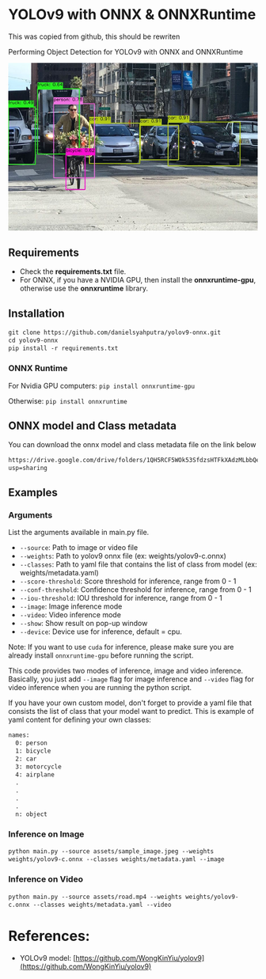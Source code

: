 # YOLOv9 with ONNX & ONNXRuntime

This was copied from github, this should be rewriten 

Performing Object Detection for YOLOv9 with ONNX and ONNXRuntime

![! ONNX YOLOv9 Object Detection](https://github.com/danielsyahputra/yolov9-onnx/blob/master/output/sample_image.jpeg)


## Requirements

 * Check the **requirements.txt** file.
 * For ONNX, if you have a NVIDIA GPU, then install the **onnxruntime-gpu**, otherwise use the **onnxruntime** library.

## Installation

```shell
git clone https://github.com/danielsyahputra/yolov9-onnx.git
cd yolov9-onnx
pip install -r requirements.txt
```
### ONNX Runtime
For Nvidia GPU computers:
`pip install onnxruntime-gpu`

Otherwise:
`pip install onnxruntime`

## ONNX model and Class metadata

You can download the onnx model and class metadata file on the link below

```
https://drive.google.com/drive/folders/1QH5RCF5WOk53SfdzsHTFkXAdzMLbbQeO?usp=sharing
```

## Examples

### Arguments
List  the arguments available in main.py file.

- `--source`: Path to image or video file
- `--weights`: Path to yolov9 onnx file (ex: weights/yolov9-c.onnx)
- `--classes`: Path to yaml file that contains the list of class from model (ex: weights/metadata.yaml)
- `--score-threshold`: Score threshold for inference, range from 0 - 1
- `--conf-threshold`: Confidence threshold for inference, range from 0 - 1
- `--iou-threshold`: IOU threshold for inference, range from 0 - 1
- `--image`: Image inference mode
- `--video`: Video inference mode
- `--show`: Show result on pop-up window
- `--device`: Device use for inference, default = cpu.



Note: If you want to use `cuda` for inference, please make sure you are already install `onnxruntime-gpu` before running the script.


This code provides two modes of inference, image and video inference. Basically, you just add `--image` flag for image inference and `--video` flag for video inference when you are running the python script.


If you have your own custom model, don't forget to provide a yaml file that consists the list of class that your model want to predict. This is example of yaml content for defining your own classes:

```
names:
  0: person
  1: bicycle
  2: car
  3: motorcycle
  4: airplane
  .
  .
  .
  .
  n: object
```

### Inference on Image

```
python main.py --source assets/sample_image.jpeg --weights weights/yolov9-c.onnx --classes weights/metadata.yaml --image
```

### Inference on Video

```
python main.py --source assets/road.mp4 --weights weights/yolov9-c.onnx --classes weights/metadata.yaml --video
```

# References:
* YOLOv9 model: [https://github.com/WongKinYiu/yolov9](https://github.com/WongKinYiu/yolov9)